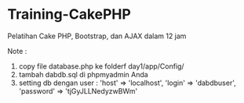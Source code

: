Training-CakePHP
================

Pelatihan Cake PHP, Bootstrap, dan AJAX dalam 12 jam 


Note :
1. copy file database.php ke folderf day1/app/Config/
2. tambah dabdb.sql di phpmyadmin Anda 
3. setting db dengan user : 
  'host' => 'localhost',
	'login' => 'dabdbuser',
	'password' => 'tjGyJLLNedyzwBWm' 
